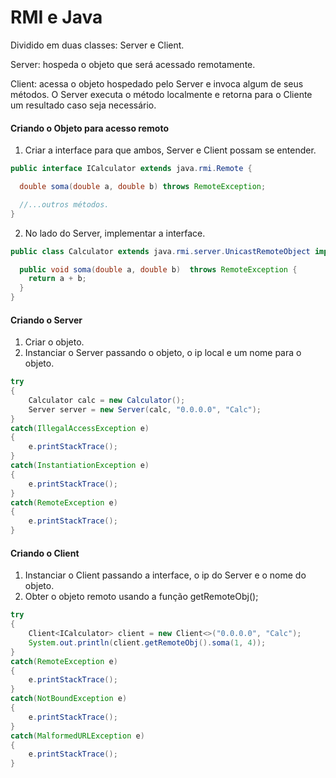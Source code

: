 # RMI e Java

Dividido em duas classes: Server e Client.

Server: hospeda o objeto que será acessado remotamente.

Client: acessa o objeto hospedado pelo Server e invoca algum de seus métodos.
O Server executa o método localmente e retorna para o Cliente um resultado caso seja necessário.

#### Criando o Objeto para acesso remoto

1. Criar a interface para que ambos, Server e Client possam se entender.

```java
public interface ICalculator extends java.rmi.Remote {

  double soma(double a, double b) throws RemoteException;

  //...outros métodos.
}
```

2. No lado do Server, implementar a interface.

```java
public class Calculator extends java.rmi.server.UnicastRemoteObject implements ICalculator {

  public void soma(double a, double b)  throws RemoteException {
    return a + b;
  }
}
```

#### Criando o Server

1. Criar o objeto.
2. Instanciar o Server passando o objeto, o ip local e um nome para o objeto.

```java
try
{
    Calculator calc = new Calculator();
    Server server = new Server(calc, "0.0.0.0", "Calc");
}
catch(IllegalAccessException e)
{
    e.printStackTrace();
}
catch(InstantiationException e)
{
    e.printStackTrace();
}
catch(RemoteException e)
{
    e.printStackTrace();
}
```

#### Criando o Client

1. Instanciar o Client passando a interface, o ip do Server e o nome do objeto.
2. Obter o objeto remoto usando a função getRemoteObj();

```java
try
{
    Client<ICalculator> client = new Client<>("0.0.0.0", "Calc");
    System.out.println(client.getRemoteObj().soma(1, 4));
}
catch(RemoteException e)
{
    e.printStackTrace();
}
catch(NotBoundException e)
{
    e.printStackTrace();
}
catch(MalformedURLException e)
{
    e.printStackTrace();
}
```
